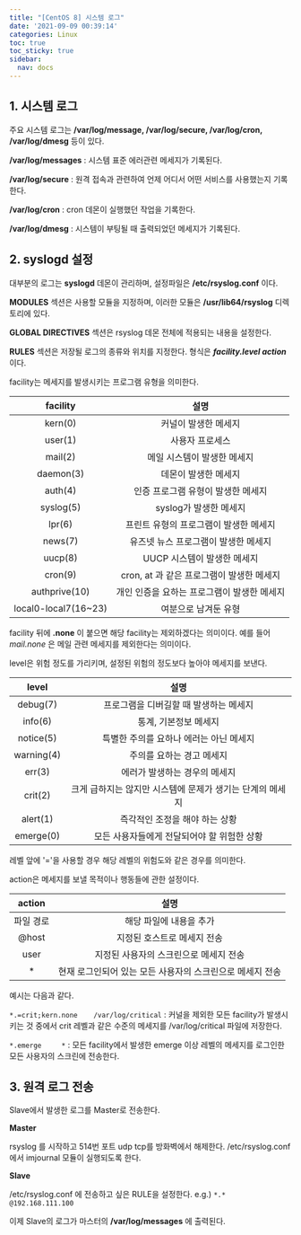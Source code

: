 ```yaml
---
title: "[CentOS 8] 시스템 로그"
date: '2021-09-09 00:39:14'
categories: Linux
toc: true
toc_sticky: true
sidebar:
  nav: docs
---
```

## 1. 시스템 로그

주요 시스템 로그는 **/var/log/message, /var/log/secure, /var/log/cron, /var/log/dmesg** 등이 있다. 



**/var/log/messages** : 시스템 표준 에러관련 메세지가 기록된다.

**/var/log/secure** : 원격 접속과 관련하여 언제 어디서 어떤 서비스를 사용했는지 기록한다.

**/var/log/cron** : cron 데몬이 실행했던 작업을 기록한다.

**/var/log/dmesg** : 시스템이 부팅될 때 출력되었던 메세지가 기록된다.



## 2. syslogd 설정

대부분의 로그는 **syslogd** 데몬이 관리하며, 설정파일은 **/etc/rsyslog.conf** 이다. 

**MODULES** 섹션은 사용할 모듈을 지정하며, 이러한 모듈은 **/usr/lib64/rsyslog** 디렉토리에 있다.

**GLOBAL DIRECTIVES** 섹션은 rsyslog 데몬 전체에 적용되는 내용을 설정한다.



**RULES** 섹션은 저장될 로그의 종류와 위치를 지정한다. 형식은 ***facility.level	action*** 이다.

facility는 메세지를 발생시키는 프로그램 유형을 의미한다.

|       facility       |                    설명                     |
| :------------------: | :-----------------------------------------: |
|       kern(0)        |            커널이 발생한 메세지             |
|       user(1)        |               사용자 프로세스               |
|       mail(2)        |         메일 시스템이 발생한 메세지         |
|      daemon(3)       |            데몬이 발생한 메세지             |
|       auth(4)        |     인증 프로그램 유형이 발생한 메세지      |
|      syslog(5)       |           syslog가 발생한 메세지            |
|        lpr(6)        |   프린트 유형의 프로그램이 발생한 메세지    |
|       news(7)        |    유즈넷 뉴스 프로그램이 발생한 메세지     |
|       uucp(8)        |         UUCP 시스템이 발생한 메세지         |
|       cron(9)        |  cron, at 과 같은 프로그램이 발생한 메세지  |
|    authprive(10)     | 개인 인증을 요하는 프로그램이 발생한 메세지 |
| local0-local7(16~23) |            여분으로 남겨둔 유형             |

facility 뒤에 **.none** 이 붙으면 해당 facility는 제외하겠다는 의미이다. 예를 들어 *mail.none* 은 메일 관련 메세지를 제외한다는 의미이다.



level은 위험 정도를 가리키며, 설정된 위험의 정도보다 높아야 메세지를 보낸다.

|   level    |                           설명                            |
| :--------: | :-------------------------------------------------------: |
|  debug(7)  |          프로그램을 디버길할 때 발생하는 메세지           |
|  info(6)   |                   통계, 기본정보 메세지                   |
| notice(5)  |          특별한 주의를 요하나 에러는 아닌 메세지          |
| warning(4) |                 주의를 요하는 경고 메세지                 |
|   err(3)   |               에러가 발생하는 경우의 메세지               |
|  crit(2)   | 크게 급하지는 않지만 시스템에 문제가 생기는 단계의 메세지 |
|  alert(1)  |              즉각적인 조정을 해야 하는 상황               |
| emerge(0)  |        모든 사용자들에게 전달되어야 할 위험한 상황        |

 레벨 앞에 '='을 사용할 경우 해당 레벨의 위험도와 같은 경우를 의미한다.



action은 메세지를 보낼 목적이나 행동들에 관한 설정이다.

|  action   |                           설명                            |
| :-------: | :-------------------------------------------------------: |
| 파일 경로 |                  해당 파일에 내용을 추가                  |
|   @host   |                지정된 호스트로 메세지 전송                |
|   user    |          지정된 사용자의 스크린으로 메세지 전송           |
|     *     | 현재 로그인되어 있는 모든 사용자의 스크린으로 메세지 전송 |



예시는 다음과 같다.

```*.=crit;kern.none	/var/log/critical``` : 커널을 제외한 모든 facility가 발생시키는 것 중에서 crit 레벨과 같은 수준의 메세지를 /var/log/critical 파일에 저장한다.

```*.emerge		*``` : 모든 facility에서 발생한 emerge 이상 레벨의 메세지를 로그인한 모든 사용자의 스크린에 전송한다.



## 3. 원격 로그 전송

Slave에서 발생한 로그를 Master로  전송한다.

**Master**

rsyslog 를 시작하고 514번 포트 udp tcp를 방화벽에서 해제한다. /etc/rsyslog.conf 에서 imjournal 모듈이 실행되도록 한다.



**Slave**

/etc/rsyslog.conf 에 전송하고 싶은 RULE을 설정한다. e.g.) ```*.* 	@192.168.111.100```



이제 Slave의 로그가 마스터의 **/var/log/messages** 에 출력된다.